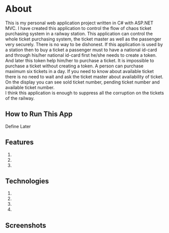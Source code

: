 # About
This is my personal web application project written in C# with ASP.NET MVC. I have created this application to control the flow of chaos ticket purchasing system in a 
railway station. This application can control the whole ticket purchasing system, the ticket master as well as the passenger very securely. 
There is no way to be dishonest. If this application is used by a station then to buy a ticket a passenger must to have a national id-card and 
through his/her national id-card first he/she needs to create a token. And later this token help him/her to purchase a ticket. It is impossible to 
purchase a ticket without creating a token. A person can purchase maximum six tickets in a day. If you need to know about available ticket there is 
no need to wait and ask the ticket master about availability of ticket. On the display you can see sold ticket number, pending ticket number and available ticket number.  
I think this application is enough to suppress all the corruption on the tickets of the railway.

## How to Run This App
Define Later

## Features
1.
2.
3.

## Technologies
1.
2.
3.
4.

## Screenshots

